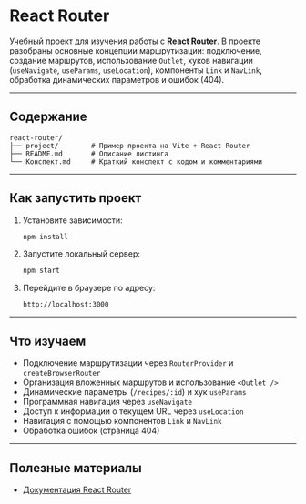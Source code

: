 # React Router 

Учебный проект для изучения работы с **React Router**.
В проекте разобраны основные концепции маршрутизации: подключение, создание маршрутов, использование `Outlet`, хуков навигации (`useNavigate`, `useParams`, `useLocation`), компоненты `Link` и `NavLink`, обработка динамических параметров и ошибок (404).

---

## Содержание

```
react-router/
├── project/        # Пример проекта на Vite + React Router
├── README.md       # Описание листинга
└── Конспект.md     # Краткий конспект с кодом и комментариями
```
---

## Как запустить проект

1. Установите зависимости:

   ```bash
   npm install
   ```
2. Запустите локальный сервер:

   ```bash
   npm start
   ```
3. Перейдите в браузере по адресу:

   ```
   http://localhost:3000
   ```

---

## Что изучаем

* Подключение маршрутизации через `RouterProvider` и `createBrowserRouter`
* Организация вложенных маршрутов и использование `<Outlet />`
* Динамические параметры (`/recipes/:id`) и хук `useParams`
* Программная навигация через `useNavigate`
* Доступ к информации о текущем URL через `useLocation`
* Навигация с помощью компонентов `Link` и `NavLink`
* Обработка ошибок (страница 404)

---

## Полезные материалы

* [Документация React Router](https://reactrouter.com/)

